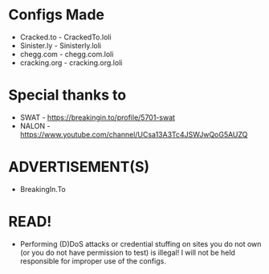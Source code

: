 # Configs Made
- Cracked.to - CrackedTo.loli
- Sinister.ly - Sinisterly.loli
- chegg.com - chegg.com.loli
- cracking.org - cracking.org.loli

# Special thanks to
- SWAT - https://breakingin.to/profile/5701-swat
- NALON - https://www.youtube.com/channel/UCsa13A3Tc4JSWJwQoG5AUZQ

# ADVERTISEMENT(S) 
- BreakingIn.To

# READ!
- Performing (D)DoS attacks or credential stuffing on sites you do not own (or you do not have permission to test) is illegal! I will not be held responsible for improper use of the configs.

